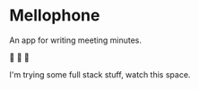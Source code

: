 # Mellophone

An app for writing meeting minutes.

:trumpet: :trumpet: :trumpet:

I'm trying some full stack stuff, watch this space.
